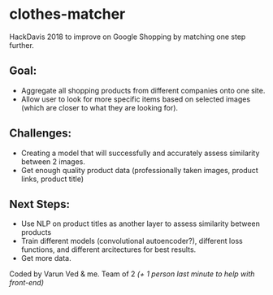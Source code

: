 # clothes-matcher
HackDavis 2018 to improve on Google Shopping by matching one step further.

## Goal:
* Aggregate all shopping products from different companies onto one site.
* Allow user to look for more specific items based on selected images (which are closer to what they are looking for).

## Challenges:
* Creating a model that will successfully and accurately assess similarity between 2 images.
* Get enough quality product data (professionally taken images, product links, product title)

## Next Steps:
* Use NLP on product titles as another layer to assess similarity between products
* Train different models (convolutional autoencoder?), different loss functions, and different arcitectures for best results.
* Get more data.

Coded by Varun Ved & me. Team of 2 *(+ 1 person last minute to help with front-end)*

